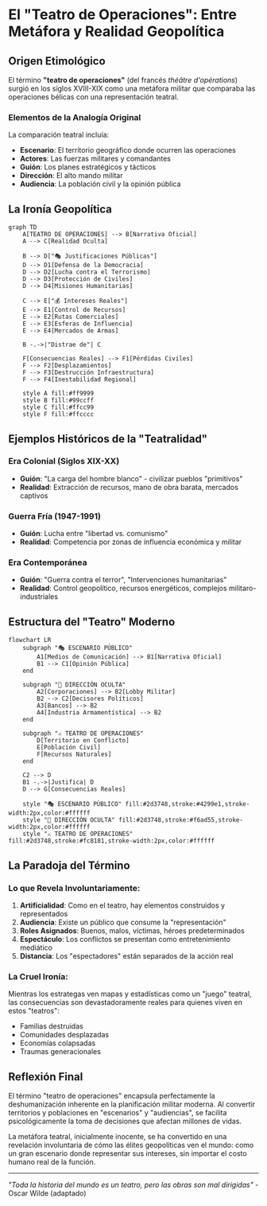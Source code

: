 # El "Teatro de Operaciones": Entre Metáfora y Realidad Geopolítica

## Origen Etimológico

El término **"teatro de operaciones"** (del francés *théâtre d'opérations*) surgió en los siglos XVIII-XIX como una metáfora militar que comparaba las operaciones bélicas con una representación teatral.

### Elementos de la Analogía Original

La comparación teatral incluía:

- **Escenario**: El territorio geográfico donde ocurren las operaciones
- **Actores**: Las fuerzas militares y comandantes
- **Guión**: Los planes estratégicos y tácticos
- **Dirección**: El alto mando militar
- **Audiencia**: La población civil y la opinión pública

## La Ironía Geopolítica

```mermaid
graph TD
    A[TEATRO DE OPERACIONES] --> B[Narrativa Oficial]
    A --> C[Realidad Oculta]
    
    B --> D["🎭 Justificaciones Públicas"]
    D --> D1[Defensa de la Democracia]
    D --> D2[Lucha contra el Terrorismo]
    D --> D3[Protección de Civiles]
    D --> D4[Misiones Humanitarias]
    
    C --> E["💰 Intereses Reales"]
    E --> E1[Control de Recursos]
    E --> E2[Rutas Comerciales]
    E --> E3[Esferas de Influencia]
    E --> E4[Mercados de Armas]
    
    B -.->|"Distrae de"| C
    
    F[Consecuencias Reales] --> F1[Pérdidas Civiles]
    F --> F2[Desplazamientos]
    F --> F3[Destrucción Infraestructura]
    F --> F4[Inestabilidad Regional]
    
    style A fill:#ff9999
    style B fill:#99ccff
    style C fill:#ffcc99
    style F fill:#ffcccc
```

## Ejemplos Históricos de la "Teatralidad"

### Era Colonial (Siglos XIX-XX)
- **Guión**: "La carga del hombre blanco" - civilizar pueblos "primitivos"
- **Realidad**: Extracción de recursos, mano de obra barata, mercados captivos

### Guerra Fría (1947-1991)
- **Guión**: Lucha entre "libertad vs. comunismo"
- **Realidad**: Competencia por zonas de influencia económica y militar

### Era Contemporánea
- **Guión**: "Guerra contra el terror", "Intervenciones humanitarias"
- **Realidad**: Control geopolítico, recursos energéticos, complejos militaro-industriales

## Estructura del "Teatro" Moderno

```mermaid
flowchart LR
    subgraph "🎭 ESCENARIO PÚBLICO"
        A1[Medios de Comunicación] --> B1[Narrativa Oficial]
        B1 --> C1[Opinión Pública]
    end
    
    subgraph "🎯 DIRECCIÓN OCULTA"
        A2[Corporaciones] --> B2[Lobby Militar]
        B2 --> C2[Decisores Políticos]
        A3[Bancos] --> B2
        A4[Industria Armamentística] --> B2
    end
    
    subgraph "⚔️ TEATRO DE OPERACIONES"
        D[Territorio en Conflicto]
        E[Población Civil]
        F[Recursos Naturales]
    end
    
    C2 --> D
    B1 -.->|Justifica| D
    D --> G[Consecuencias Reales]
    
    style "🎭 ESCENARIO PÚBLICO" fill:#2d3748,stroke:#4299e1,stroke-width:2px,color:#ffffff
    style "🎯 DIRECCIÓN OCULTA" fill:#2d3748,stroke:#f6ad55,stroke-width:2px,color:#ffffff
    style "⚔️ TEATRO DE OPERACIONES" fill:#2d3748,stroke:#fc8181,stroke-width:2px,color:#ffffff
```

## La Paradoja del Término

### Lo que Revela Involuntariamente:

1. **Artificialidad**: Como en el teatro, hay elementos construidos y representados
2. **Audiencia**: Existe un público que consume la "representación"
3. **Roles Asignados**: Buenos, malos, víctimas, héroes predeterminados
4. **Espectáculo**: Los conflictos se presentan como entretenimiento mediático
5. **Distancia**: Los "espectadores" están separados de la acción real

### La Cruel Ironía:

Mientras los estrategas ven mapas y estadísticas como un "juego" teatral, las consecuencias son devastadoramente reales para quienes viven en estos "teatros":
- Familias destruidas
- Comunidades desplazadas  
- Economías colapsadas
- Traumas generacionales

## Reflexión Final

El término "teatro de operaciones" encapsula perfectamente la deshumanización inherente en la planificación militar moderna. Al convertir territorios y poblaciones en "escenarios" y "audiencias", se facilita psicológicamente la toma de decisiones que afectan millones de vidas.

La metáfora teatral, inicialmente inocente, se ha convertido en una revelación involuntaria de cómo las élites geopolíticas ven el mundo: como un gran escenario donde representar sus intereses, sin importar el costo humano real de la función.

---

*"Toda la historia del mundo es un teatro, pero las obras son mal dirigidas"* - Oscar Wilde (adaptado)
